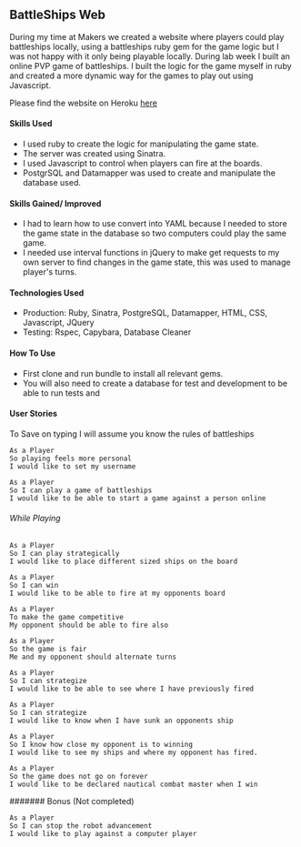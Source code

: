 BattleShips Web
------

During my time at Makers we created a website where players could play battleships locally, using a battleships ruby gem for the game logic but I was not happy with it only being playable locally. During lab week I built an online PVP game of battleships. I built the logic for the game myself in ruby and created a more dynamic way for the games to play out using Javascript.

Please find the website on Heroku [here](https://gentle-journey-9691.herokuapp.com)

#### Skills Used

- I used ruby to create the logic for manipulating the game state.
- The server was created using Sinatra.
- I used Javascript to control when players can fire at the boards.
- PostgrSQL and Datamapper was used to create and manipulate the database used.

#### Skills Gained/ Improved

- I had to learn how to use convert into YAML because I needed to store the game state in the database so two computers could play the same game.
- I needed use interval functions in jQuery to make get requests to my own server to find changes in the game state, this was used to manage player's turns.

#### Technologies Used

- Production: Ruby, Sinatra, PostgreSQL, Datamapper, HTML, CSS, Javascript, JQuery
- Testing: Rspec, Capybara, Database Cleaner

#### How To Use

- First clone and run bundle to install all relevant gems.
- You will also need to create a database for test and development to be able to run tests and 

#### User Stories

To Save on typing I will assume you know the rules of battleships

```
As a Player
So playing feels more personal
I would like to set my username
```
```
As a Player
So I can play a game of battleships
I would like to be able to start a game against a person online
```
###### While Playing

```
As a Player
So I can play strategically
I would like to place different sized ships on the board
```
```
As a Player
So I can win
I would like to be able to fire at my opponents board
```
```
As a Player
To make the game competitive
My opponent should be able to fire also
```
```
As a Player
So the game is fair
Me and my opponent should alternate turns
```
```
As a Player
So I can strategize
I would like to be able to see where I have previously fired 
```
```
As a Player
So I can strategize
I would like to know when I have sunk an opponents ship
```
```
As a Player
So I know how close my opponent is to winning
I would like to see my ships and where my opponent has fired.
```
```
As a Player
So the game does not go on forever
I would like to be declared nautical combat master when I win
```
####### Bonus (Not completed)
```
As a Player
So I can stop the robot advancement
I would like to play against a computer player
```